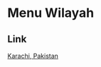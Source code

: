# Menu Wilayah

## Link

[Karachi, Pakistan](https://github.com/gigit-pemilu/pemilu-2024-99-luar-negeri/tree/main/pilpres/hitung-suara/sub/99-luar-negeri/sub/57-karachi-pakistan/sub/01-karachi-pakistan/sub/0001-karachi-pakistan)

